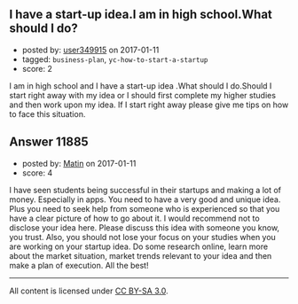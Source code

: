 ## I have a start-up idea.I am in high school.What should I do?

- posted by: [user349915](https://stackexchange.com/users/8697388/user349915) on 2017-01-11
- tagged: `business-plan`, `yc-how-to-start-a-startup`
- score: 2

I am in high school and I have a start-up idea .What should I do.Should I start right away with my idea or I should first complete my higher studies and then work upon my idea. If I start right away please give me tips on how to face this situation.


## Answer 11885

- posted by: [Matin](https://stackexchange.com/users/2715241/matin) on 2017-01-11
- score: 4

I have seen students being successful in their startups and making a lot of money. Especially in apps. You need to have a very good and unique idea. Plus you need to seek help from someone who is experienced so that you have a clear picture of how to go about it. I would recommend not to disclose your idea here. Please discuss this idea with someone you know, you trust. Also, you should not lose your focus on your studies when you are working on your startup idea. Do some research online, learn more about the market situation, market trends relevant to your idea and then make a plan of execution. All the best!



---

All content is licensed under [CC BY-SA 3.0](https://creativecommons.org/licenses/by-sa/3.0/).
